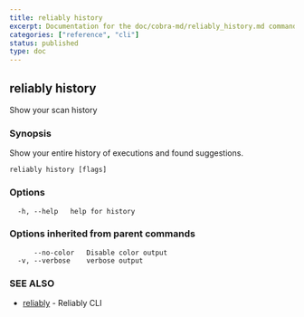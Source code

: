 ```yaml
---
title: reliably history
excerpt: Documentation for the doc/cobra-md/reliably_history.md command in the Reliably CLI
categories: ["reference", "cli"]
status: published
type: doc
---
```

## reliably history

Show your scan history

### Synopsis

Show your entire history of executions and found suggestions.

```
reliably history [flags]
```

### Options

```
  -h, --help   help for history
```

### Options inherited from parent commands

```
      --no-color   Disable color output
  -v, --verbose    verbose output
```

### SEE ALSO

* [reliably](/docs/reference/cli/reliably/)	 - Reliably CLI


